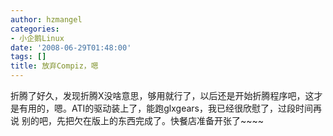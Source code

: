 ```yaml
---
author: hzmangel
categories:
- 小企鹅Linux
date: '2008-06-29T01:48:00'
tags: []
title: 放弃Compiz，嗯
---
```

折腾了好久，发现折腾X没啥意思，够用就行了，以后还是开始折腾程序吧，这才是有用的，嗯。ATI的驱动装上了，能跑glxgears，我已经很欣慰了，过段时间再说
别的吧，先把欠在版上的东西完成了。快餐店准备开张了~~~~